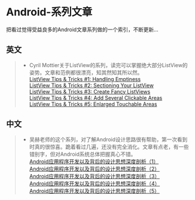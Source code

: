 # Android-系列文章

把看过觉得受益良多的Android文章系列做的一个索引，不断更新...

## 英文
>* Cyril Mottier关于ListView的系列，读完可以掌握绝大部分ListView的姿势。文章和范例都很漂亮，知其然知其所以然。  
[ListView Tips & Tricks #1: Handling Emptiness](http://www.cyrilmottier.com/2011/06/20/listview-tips-tricks-1-handle-emptiness/)  
[ListView Tips & Tricks #2: Sectioning Your ListView](http://www.cyrilmottier.com/2011/07/05/listview-tips-tricks-2-section-your-listview/)  
[ListView Tips & Tricks #3: Create Fancy ListViews](http://www.cyrilmottier.com/2011/08/08/listview-tips-tricks-3-create-fancy-listviews/)  
[ListView Tips & Tricks #4: Add Several Clickable Areas](http://www.cyrilmottier.com/2011/11/23/listview-tips-tricks-4-add-several-clickable-areas/)  
[ListView Tips & Tricks #5: Enlarged Touchable Areas](http://www.cyrilmottier.com/2012/02/16/listview-tips-tricks-5-enlarged-touchable-areas/)
## 中文


>* 吴赫老师的这个系列，对了解Android设计思路很有帮助，第一次看到时真的很惊喜。跪着看过几遍，还没有完全消化。文章有点老，有一些错别字，但对Android系统总体把握真心不错。  
[Android应用程序开发以及背后的设计思想深度剖析（1）](http://blog.csdn.net/21cnbao/article/details/7835255)  
[Android应用程序开发以及背后的设计思想深度剖析（2）](http://blog.csdn.net/21cnbao/article/details/7917652)  
[Android应用程序开发以及背后的设计思想深度剖析（3）](http://blog.csdn.net/21cnbao/article/details/7980633)  
[Android应用程序开发以及背后的设计思想深度剖析（4）](http://blog.csdn.net/21cnbao/article/details/8018768)  
[Android应用程序开发以及背后的设计思想深度剖析（5）](http://blog.csdn.net/21cnbao/article/details/8068896)  
